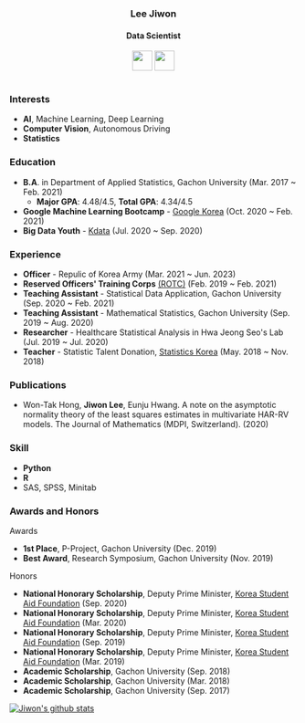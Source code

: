 ### <div align="center">Lee Jiwon</div>
#### <div align="center">Data Scientist</div>

<p align="center">
  <a href="mailto:zzwon1212@gmail.com" target="_blank"><img src="https://play-lh.googleusercontent.com/KSuaRLiI_FlDP8cM4MzJ23ml3og5Hxb9AapaGTMZ2GgR103mvJ3AAnoOFz1yheeQBBI=s180-rw" width=35 height=35 alt=""></a>
  <a href="https://www.instagram.com/zzwon12/" target="_blank"><img src="https://play-lh.googleusercontent.com/h9jWMwqb-h9hjP4THqrJ50eIwPekjv7QPmTpA85gFQ10PjV02CoGAcYLLptqd19Sa1iJ=s180-rw" width=35 height=35 alt=""></a>
</p>

<p align="center">
  <a href="https://hits.seeyoufarm.com" target="_blank"><img src="https://hits.seeyoufarm.com/api/count/incr/badge.svg?url=https%3A%2F%2Fgithub.com%2Fzzwon1212%2Fhit-counter&count_bg=%23555555&title_bg=%23555555&icon=github.svg&icon_color=%23E7E7E7&title=hits&edge_flat=false" alt=""></a>
 </p>

### Interests
- **AI**, Machine Learning, Deep Learning
- **Computer Vision**, Autonomous Driving
- **Statistics**

### Education
- **B.A**. in Department of Applied Statistics, Gachon University (Mar. 2017 ~ Feb. 2021)
  - **Major GPA**: 4.48/4.5, **Total GPA**: 4.34/4.5
- **Google Machine Learning Bootcamp** - [Google Korea](https://events.withgoogle.com/google-developers-mlb-kr/) (Oct. 2020 ~ Feb. 2021)
- **Big Data Youth** - [Kdata](http://bigjob.dbguide.net/) (Jul. 2020 ~ Sep. 2020)

### Experience
- **Officer** - Repulic of Korea Army (Mar. 2021 ~ Jun. 2023)
- **Reserved Officers' Training Corps** [(ROTC)](https://en.wikipedia.org/wiki/Reserve_Officers%27_Training_Corps) (Feb. 2019 ~ Feb. 2021)
- **Teaching Assistant** - Statistical Data Application, Gachon University (Sep. 2020 ~ Feb. 2021)
- **Teaching Assistant** - Mathematical Statistics, Gachon University (Sep. 2019 ~ Aug. 2020)
- **Researcher** - Healthcare Statistical Analysis in Hwa Jeong Seo's Lab (Jul. 2019 ~ Jul. 2020)
- **Teacher** - Statistic Talent Donation, [Statistics Korea](https://kostat.go.kr) (May. 2018 ~ Nov. 2018)

### Publications
- Won-Tak Hong, **Jiwon Lee**, Eunju Hwang. A note on the asymptotic normality theory of the least squares estimates in multivariate HAR-RV models. The Journal of Mathematics (MDPI, Switzerland). (2020)

### Skill
- **Python**
- **R**
- SAS, SPSS, Minitab


### Awards and Honors
Awards
- **1st Place**, P-Project, Gachon University (Dec. 2019)
- **Best Award**, Research Symposium, Gachon University (Nov. 2019)

Honors
- **National Honorary Scholarship**, Deputy Prime Minister, [Korea Student Aid Foundation](https://www.kosaf.go.kr/ko/scholar.do?pg=scholarship_submain03) (Sep. 2020)
- **National Honorary Scholarship**, Deputy Prime Minister, [Korea Student Aid Foundation](https://www.kosaf.go.kr/ko/scholar.do?pg=scholarship_submain03) (Mar. 2020)
- **National Honorary Scholarship**, Deputy Prime Minister, [Korea Student Aid Foundation](https://www.kosaf.go.kr/ko/scholar.do?pg=scholarship_submain03) (Sep. 2019)
- **National Honorary Scholarship**, Deputy Prime Minister, [Korea Student Aid Foundation](https://www.kosaf.go.kr/ko/scholar.do?pg=scholarship_submain03) (Mar. 2019)
- **Academic Scholarship**, Gachon University (Sep. 2018)
- **Academic Scholarship**, Gachon University (Mar. 2018)
- **Academic Scholarship**, Gachon University (Sep. 2017)

[![Jiwon's github stats](https://github-readme-stats.vercel.app/api?username=zzwon1212)](https://github.com/zzwon1212/github-readme-stats)


<!--
**zzwon1212/zzwon1212** is a ✨ _special_ ✨ repository because its `README.md` (this file) appears on your GitHub profile.

Valedictorian

Here are some ideas to get you started:
👋
- 🔭 I’m currently working on ...
- 🌱 I’m currently learning ...
- 👯 I’m looking to collaborate on ...
- 🤔 I’m looking for help with ...
- 💬 Ask me about ...
- 📫 How to reach me: ...
- 😄 Pronouns: ...
- ⚡ Fun fact: ...
-->
